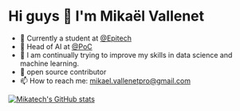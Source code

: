 # Hi guys 👋  I'm Mikaël Vallenet


- 🔭 Currently a student at [@Epitech](https://www.epitech.eu/)
- 🤖 Head of AI at [@PoC](https://www.poc-innovation.fr/)
- 🌱 I am continually trying to improve my skills in data science and machine learning.
- 👯 open source contributor
- 📫 How to reach me: mikael.vallenetpro@gmail.com

[![Mikatech's GitHub stats](https://github-readme-stats.vercel.app/api?username=Mikatech?theme=tokyonight)](https://github.com/Mikatech)

